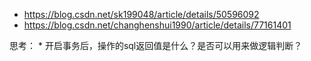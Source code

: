 * https://blog.csdn.net/sk199048/article/details/50596092
* https://blog.csdn.net/changhenshui1990/article/details/77161401

思考：
    * 开启事务后，操作的sql返回值是什么？是否可以用来做逻辑判断？